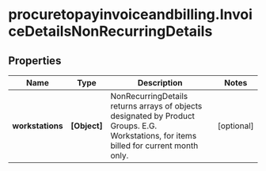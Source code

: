 # procuretopayinvoiceandbilling.InvoiceDetailsNonRecurringDetails

## Properties

Name | Type | Description | Notes
------------ | ------------- | ------------- | -------------
**workstations** | **[Object]** | NonRecurringDetails returns arrays of objects designated by Product Groups. E.G. Workstations, for items billed for current month only. | [optional] 


